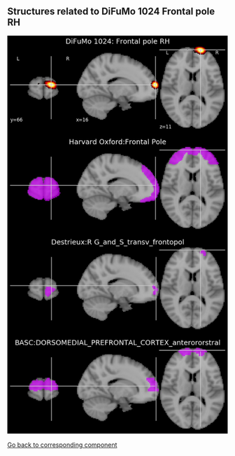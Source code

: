 


## Structures related to DiFuMo 1024 Frontal pole RH

![944](944.jpg "Structures related to DiFuMo 1024 Frontal pole RH")

[Go back to corresponding component](https://parietal-inria.github.io/DiFuMo/1024/html/944.html)